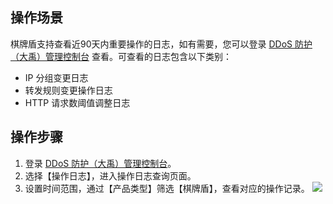## 操作场景
棋牌盾支持查看近90天内重要操作的日志，如有需要，您可以登录 [DDoS 防护（大禹）管理控制台](https://console.cloud.tencent.com/dayu/overview) 查看。可查看的日志包含以下类别：
- IP 分组变更日志
- 转发规则变更操作日志
- HTTP 请求数阈值调整日志
 
## 操作步骤

1. 登录 [DDoS 防护（大禹）管理控制台](https://console.cloud.tencent.com/dayu/overview)。
2. 选择【操作日志】，进入操作日志查询页面。
3. 设置时间范围，通过【产品类型】筛选【棋牌盾】，查看对应的操作记录。
![](https://main.qcloudimg.com/raw/14a776b08f8627be7fbde877e35366b5.png)
